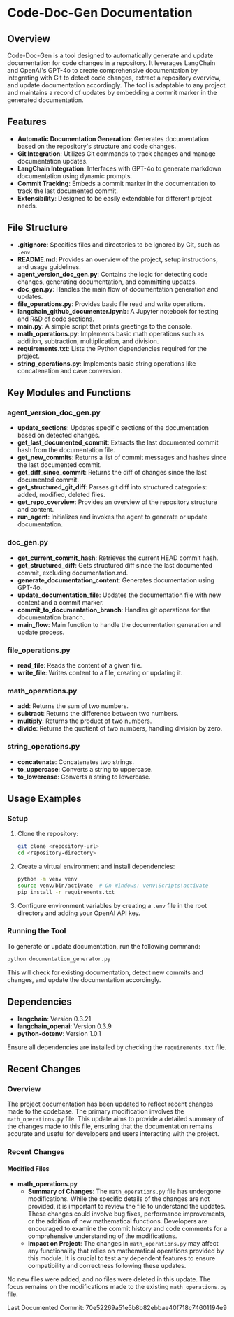 # Code-Doc-Gen Documentation

## Overview

Code-Doc-Gen is a tool designed to automatically generate and update documentation for code changes in a repository. It leverages LangChain and OpenAI's GPT-4o to create comprehensive documentation by integrating with Git to detect code changes, extract a repository overview, and update documentation accordingly. The tool is adaptable to any project and maintains a record of updates by embedding a commit marker in the generated documentation.

## Features

- **Automatic Documentation Generation**: Generates documentation based on the repository's structure and code changes.
- **Git Integration**: Utilizes Git commands to track changes and manage documentation updates.
- **LangChain Integration**: Interfaces with GPT-4o to generate markdown documentation using dynamic prompts.
- **Commit Tracking**: Embeds a commit marker in the documentation to track the last documented commit.
- **Extensibility**: Designed to be easily extendable for different project needs.

## File Structure

- **.gitignore**: Specifies files and directories to be ignored by Git, such as `.env`.
- **README.md**: Provides an overview of the project, setup instructions, and usage guidelines.
- **agent_version_doc_gen.py**: Contains the logic for detecting code changes, generating documentation, and committing updates.
- **doc_gen.py**: Handles the main flow of documentation generation and updates.
- **file_operations.py**: Provides basic file read and write operations.
- **langchain_github_documenter.ipynb**: A Jupyter notebook for testing and R&D of code sections.
- **main.py**: A simple script that prints greetings to the console.
- **math_operations.py**: Implements basic math operations such as addition, subtraction, multiplication, and division.
- **requirements.txt**: Lists the Python dependencies required for the project.
- **string_operations.py**: Implements basic string operations like concatenation and case conversion.

## Key Modules and Functions

### agent_version_doc_gen.py

- **update_sections**: Updates specific sections of the documentation based on detected changes.
- **get_last_documented_commit**: Extracts the last documented commit hash from the documentation file.
- **get_new_commits**: Returns a list of commit messages and hashes since the last documented commit.
- **get_diff_since_commit**: Returns the diff of changes since the last documented commit.
- **get_structured_git_diff**: Parses git diff into structured categories: added, modified, deleted files.
- **get_repo_overview**: Provides an overview of the repository structure and content.
- **run_agent**: Initializes and invokes the agent to generate or update documentation.

### doc_gen.py

- **get_current_commit_hash**: Retrieves the current HEAD commit hash.
- **get_structured_diff**: Gets structured diff since the last documented commit, excluding documentation.md.
- **generate_documentation_content**: Generates documentation using GPT-4o.
- **update_documentation_file**: Updates the documentation file with new content and a commit marker.
- **commit_to_documentation_branch**: Handles git operations for the documentation branch.
- **main_flow**: Main function to handle the documentation generation and update process.

### file_operations.py

- **read_file**: Reads the content of a given file.
- **write_file**: Writes content to a file, creating or updating it.

### math_operations.py

- **add**: Returns the sum of two numbers.
- **subtract**: Returns the difference between two numbers.
- **multiply**: Returns the product of two numbers.
- **divide**: Returns the quotient of two numbers, handling division by zero.

### string_operations.py

- **concatenate**: Concatenates two strings.
- **to_uppercase**: Converts a string to uppercase.
- **to_lowercase**: Converts a string to lowercase.

## Usage Examples

### Setup

1. Clone the repository:
   ```bash
   git clone <repository-url>
   cd <repository-directory>
   ```

2. Create a virtual environment and install dependencies:
   ```bash
   python -m venv venv
   source venv/bin/activate  # On Windows: venv\Scripts\activate
   pip install -r requirements.txt
   ```

3. Configure environment variables by creating a `.env` file in the root directory and adding your OpenAI API key.

### Running the Tool

To generate or update documentation, run the following command:
```bash
python documentation_generator.py
```

This will check for existing documentation, detect new commits and changes, and update the documentation accordingly.

## Dependencies

- **langchain**: Version 0.3.21
- **langchain_openai**: Version 0.3.9
- **python-dotenv**: Version 1.0.1

Ensure all dependencies are installed by checking the `requirements.txt` file.

## Recent Changes
### Overview

The project documentation has been updated to reflect recent changes made to the codebase. The primary modification involves the `math_operations.py` file. This update aims to provide a detailed summary of the changes made to this file, ensuring that the documentation remains accurate and useful for developers and users interacting with the project.

### Recent Changes

#### Modified Files

- **math_operations.py**
  - **Summary of Changes**: The `math_operations.py` file has undergone modifications. While the specific details of the changes are not provided, it is important to review the file to understand the updates. These changes could involve bug fixes, performance improvements, or the addition of new mathematical functions. Developers are encouraged to examine the commit history and code comments for a comprehensive understanding of the modifications.
  - **Impact on Project**: The changes in `math_operations.py` may affect any functionality that relies on mathematical operations provided by this module. It is crucial to test any dependent features to ensure compatibility and correctness following these updates.

No new files were added, and no files were deleted in this update. The focus remains on the modifications made to the existing `math_operations.py` file.

Last Documented Commit: 70e52269a51e5b8b82ebbae40f718c74601194e9